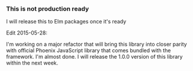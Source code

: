 ### This is not production ready

I will release this to Elm packages once it's ready

Edit 2015-05-28:

I'm working on a major refactor that will bring this library into closer parity with official Phoenix JavaScript library that comes bundled with the framework. I'm almost done. I will release the 1.0.0 version of this library within the next week.
